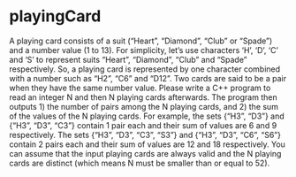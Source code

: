 # playingCard

A playing card consists of a suit (“Heart”, “Diamond”, “Club” or “Spade”) and a number value (1 to 13). For
simplicity, let’s use characters ‘H’, ‘D’, ‘C’ and ‘S’ to represent suits “Heart”, “Diamond”, “Club” and “Spade”
respectively. So, a playing card is represented by one character combined with a number such as “H2”, “C6” and
“D12”. Two cards are said to be a pair when they have the same number value. Please write a C++ program to
read an integer N and then N playing cards afterwards. The program then outputs 1) the number of pairs among
the N playing cards, and 2) the sum of the values of the N playing cards.
For example, the sets {“H3”, “D3”} and {“H3”, “D3”, “C3”} contain 1 pair each and their sum of values are 6
and 9 respectively. The sets {“H3”, “D3”, “C3”, “S3”} and {“H3”, “D3”, “C6”, “S6”} contain 2 pairs each and
their sum of values are 12 and 18 respectively. You can assume that the input playing cards are always valid and
the N playing cards are distinct (which means N must be smaller than or equal to 52).
